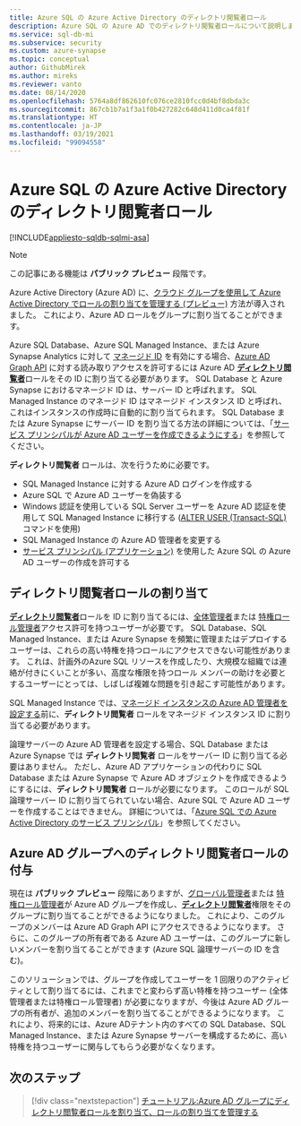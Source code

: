 ```yaml
---
title: Azure SQL の Azure Active Directory のディレクトリ閲覧者ロール
description: Azure SQL の Azure AD でのディレクトリ閲覧者ロールについて説明します。
ms.service: sql-db-mi
ms.subservice: security
ms.custom: azure-synapse
ms.topic: conceptual
author: GithubMirek
ms.author: mireks
ms.reviewer: vanto
ms.date: 08/14/2020
ms.openlocfilehash: 5764a8df862610fc076ce2810fcc0d4bf8dbda3c
ms.sourcegitcommit: 867cb1b7a1f3a1f0b427282c648d411d0ca4f81f
ms.translationtype: HT
ms.contentlocale: ja-JP
ms.lasthandoff: 03/19/2021
ms.locfileid: "99094558"
---
```

# <a name="directory-readers-role-in-azure-active-directory-for-azure-sql"></a>Azure SQL の Azure Active Directory のディレクトリ閲覧者ロール

[!INCLUDE[appliesto-sqldb-sqlmi-asa](../includes/appliesto-sqldb-sqlmi-asa.md)]

> [!NOTE]
> この記事にある機能は **パブリック プレビュー** 段階です。

Azure Active Directory (Azure AD) に、[クラウド グループを使用して Azure Active Directory でロールの割り当てを管理する (プレビュー)](../../active-directory/roles/groups-concept.md) 方法が導入されました。 これにより、Azure AD ロールをグループに割り当てることができます。

Azure SQL Database、Azure SQL Managed Instance、または Azure Synapse Analytics に対して [マネージド ID](../../active-directory/managed-identities-azure-resources/overview.md#managed-identity-types) を有効にする場合、[Azure AD Graph API](../../active-directory/develop/active-directory-graph-api.md) に対する読み取りアクセスを許可するには Azure AD [**ディレクトリ閲覧者**](../../active-directory/roles/permissions-reference.md#directory-readers)ロールをその ID に割り当てる必要があります。 SQL Database と Azure Synapse におけるマネージド ID は、サーバー ID と呼ばれます。 SQL Managed Instance のマネージド ID はマネージド インスタンス ID と呼ばれ、これはインスタンスの作成時に自動的に割り当てられます。 SQL Database または Azure Synapse にサーバー ID を割り当てる方法の詳細については、「[サービス プリンシパルが Azure AD ユーザーを作成できるようにする](authentication-aad-service-principal.md#enable-service-principals-to-create-azure-ad-users)」を参照してください。

**ディレクトリ閲覧者** ロールは、次を行うために必要です。

- SQL Managed Instance に対する Azure AD ログインを作成する
- Azure SQL で Azure AD ユーザーを偽装する
- Windows 認証を使用している SQL Server ユーザーを Azure AD 認証を使用して SQL Managed Instance に移行する ([ALTER USER (Transact-SQL)](/sql/t-sql/statements/alter-user-transact-sql?view=azuresqldb-mi-current#d-map-the-user-in-the-database-to-an-azure-ad-login-after-migration) コマンドを使用)
- SQL Managed Instance の Azure AD 管理者を変更する
- [サービス プリンシパル (アプリケーション)](authentication-aad-service-principal.md) を使用した Azure SQL の Azure AD ユーザーの作成を許可する

## <a name="assigning-the-directory-readers-role"></a>ディレクトリ閲覧者ロールの割り当て

[**ディレクトリ閲覧者**](../../active-directory/roles/permissions-reference.md#directory-readers)ロールを ID に割り当てるには、[全体管理者](../../active-directory/roles/permissions-reference.md#global-administrator)または [特権ロール管理者](../../active-directory/roles/permissions-reference.md#privileged-role-administrator)アクセス許可を持つユーザーが必要です。 SQL Database、SQL Managed Instance、または Azure Synapse を頻繁に管理またはデプロイするユーザーは、これらの高い特権を持つロールにアクセスできない可能性があります。 これは、計画外のAzure SQL リソースを作成したり、大規模な組織では連絡が付きにくいことが多い、高度な権限を持つロール メンバーの助けを必要とするユーザーにとっては、しばしば複雑な問題を引き起こす可能性があります。

SQL Managed Instance では、[マネージド インスタンスの Azure AD 管理者を設定する](authentication-aad-configure.md#provision-azure-ad-admin-sql-managed-instance)前に、**ディレクトリ閲覧者** ロールをマネージド インスタンス ID に割り当てる必要があります。 

論理サーバーの Azure AD 管理者を設定する場合、SQL Database または Azure Synapse では **ディレクトリ閲覧者** ロールをサーバー ID に割り当てる必要はありません。 ただし、Azure AD アプリケーションの代わりに SQL Database または Azure Synapse で Azure AD オブジェクトを作成できるようにするには、**ディレクトリ閲覧者** ロールが必要になります。 このロールが SQL 論理サーバー ID に割り当てられていない場合、Azure SQL で Azure AD ユーザーを作成することはできません。 詳細については、「[Azure SQL での Azure Active Directory のサービス プリンシパル](authentication-aad-service-principal.md)」を参照してください。

## <a name="granting-the-directory-readers-role-to-an-azure-ad-group"></a>Azure AD グループへのディレクトリ閲覧者ロールの付与

現在は **パブリック プレビュー** 段階にありますが、[グローバル管理者](../../active-directory/roles/permissions-reference.md#global-administrator)または [特権ロール管理者](../../active-directory/roles/permissions-reference.md#privileged-role-administrator)が Azure AD グループを作成し、[**ディレクトリ閲覧者**](../../active-directory/roles/permissions-reference.md#directory-readers)権限をそのグループに割り当てることができるようになりました。 これにより、このグループのメンバーは Azure AD Graph API にアクセスできるようになります。 さらに、このグループの所有者である Azure AD ユーザーは、このグループに新しいメンバーを割り当てることができます (Azure SQL 論理サーバーの ID を含む)。

このソリューションでは、グループを作成してユーザーを 1 回限りのアクティビティとして割り当てるには、これまでと変わらず高い特権を持つユーザー (全体管理者または特権ロール管理者) が必要になりますが、今後は Azure AD グループの所有者が、追加のメンバーを割り当てることができるようになります。 これにより、将来的には、Azure ADテナント内のすべての SQL Database、SQL Managed Instance、または Azure Synapse サーバーを構成するために、高い特権を持つユーザーに関与してもらう必要がなくなります。

## <a name="next-steps"></a>次のステップ

> [!div class="nextstepaction"]
> [チュートリアル:Azure AD グループにディレクトリ閲覧者ロールを割り当て、ロールの割り当てを管理する](authentication-aad-directory-readers-role-tutorial.md)